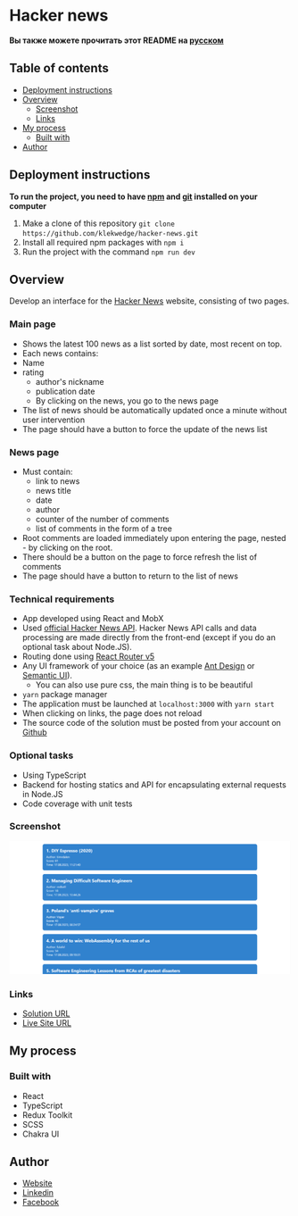 # Hacker news

**Вы также можете прочитать этот README на [русском](https://github.com/klekwedge/hacker-news/blob/main/README.md)**

## Table of contents

- [Deployment instructions](#deployment-instructions)
- [Overview](#overview)
  - [Screenshot](#screenshot)
  - [Links](#links)
- [My process](#my-process)
  - [Built with](#built-with)
- [Author](#author)

## Deployment instructions

**To run the project, you need to have [npm](https://nodejs.org/en/) and [git](https://git-scm.com/downloads) installed on your computer**

1. Make a clone of this repository ```git clone https://github.com/klekwedge/hacker-news.git```
2. Install all required npm packages with ```npm i```
3. Run the project with the command ```npm run dev```

## Overview

Develop an interface for the [Hacker News](https://news.ycombinator.com/news) website, consisting of two pages.

### Main page
- Shows the latest 100 news as a list sorted by date, most recent on top.
- Each news contains:
- Name
- rating
  - author's nickname
  - publication date
  - By clicking on the news, you go to the news page
- The list of news should be automatically updated once a minute without user intervention
- The page should have a button to force the update of the news list

### News page
- Must contain:
   - link to news
   - news title
   - date
   - author
   - counter of the number of comments
   - list of comments in the form of a tree
- Root comments are loaded immediately upon entering the page, nested - by clicking on the root.
- There should be a button on the page to force refresh the list of comments
- The page should have a button to return to the list of news

### Technical requirements
- App developed using React and MobX
- Used [official Hacker News API](https://github.com/HackerNews/API). Hacker News API calls and data processing are made directly from the front-end (except if you do an optional task about Node.JS).
- Routing done using [React Router v5](https://github.com/ReactTraining/react-router/releases/tag/v5.0.0)
- Any UI framework of your choice (as an example [Ant Design](https://ant.design/) or [Semantic UI](https://react.semantic-ui.com/)).
     - You can also use pure css, the main thing is to be beautiful
- `yarn` package manager
- The application must be launched at `localhost:3000` with `yarn start`
- When clicking on links, the page does not reload
- The source code of the solution must be posted from your account on [Github](http://github.com/)

### Optional tasks
- Using TypeScript
- Backend for hosting statics and API for encapsulating external requests in Node.JS
- Code coverage with unit tests

### Screenshot

![Main screen](./preview/screenshot.png)

### Links

- [Solution URL](https://github.com/klekwedge/hacker-news)
- [Live Site URL](https://klekwedge-hacker-news.vercel.app/)

## My process

### Built with

- React
- TypeScript
- Redux Toolkit
- SCSS
- Chakra UI

## Author

- [Website](https://klekwedge-cv.vercel.app/)
- [Linkedin](https://www.linkedin.com/in/klekwedge/)
- [Facebook](https://www.facebook.com/klekwedge)

